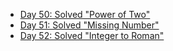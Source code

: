 - [Day 50: Solved "Power of Two"](./Day50.md)
- [Day 51: Solved "Missing Number"](./Day51.md)
- [Day 52: Solved "Integer to Roman"](./Day52.md)
